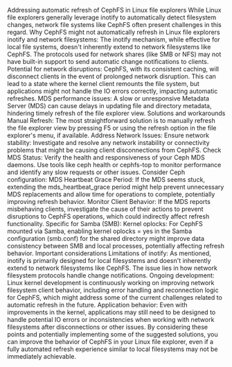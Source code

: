 Addressing automatic refresh of CephFS in Linux file explorers
While Linux file explorers generally leverage inotify to automatically detect filesystem changes, network file systems like CephFS often present challenges in this regard.
Why CephFS might not automatically refresh in Linux file explorers
inotify and network filesystems: The inotify mechanism, while effective for local file systems, doesn't inherently extend to network filesystems like CephFS. The protocols used for network shares (like SMB or NFS) may not have built-in support to send automatic change notifications to clients.
Potential for network disruptions: CephFS, with its consistent caching, will disconnect clients in the event of prolonged network disruption. This can lead to a state where the kernel client remounts the file system, but applications might not handle the IO errors correctly, impacting automatic refreshes.
MDS performance issues: A slow or unresponsive Metadata Server (MDS) can cause delays in updating file and directory metadata, hindering timely refresh of the file explorer view.
Solutions and workarounds
Manual Refresh: The most straightforward solution is to manually refresh the file explorer view by pressing F5 or using the refresh option in the file explorer's menu, if available.
Address Network Issues:
Ensure network stability: Investigate and resolve any network instability or connectivity problems that might be causing client disconnections from CephFS.
Check MDS Status: Verify the health and responsiveness of your Ceph MDS daemons. Use tools like ceph health or cephfs-top to monitor performance and identify any slow requests or other issues.
Consider Ceph configuration:
MDS Heartbeat Grace Period: If the MDS seems stuck, extending the mds_heartbeat_grace period might help prevent unnecessary MDS replacements and allow time for operations to complete, potentially improving refresh behavior.
Monitor Client Behavior: If the MDS reports misbehaving clients, investigate the cause of their actions to prevent disruptions to CephFS operations, which could indirectly affect refresh functionality.
Specific for Samba (SMB):
Kernel oplocks: For CephFS mounted via Samba, enabling kernel oplocks = yes in the Samba configuration (smb.conf) for the shared directory might improve data consistency between SMB and local processes, potentially affecting refresh behavior.
Important considerations
Limitations of inotify: As mentioned, inotify is primarily designed for local filesystems and doesn't inherently extend to network filesystems like CephFS. The issue lies in how network filesystem protocols handle change notifications.
Ongoing development: Linux kernel development is continuously working on improving network filesystem client behavior, including error handling and reconnection logic for CephFS, which might address some of the current challenges related to automatic refresh in the future.
Application behavior: Even with improvements in the kernel, applications may still need to be designed to handle potential IO errors or inconsistencies when working with network filesystems after disconnections or other issues.
By considering these points and potentially implementing some of the suggested solutions, you can improve the behavior of CephFS in your Linux file explorer, even if a fully automated refresh experience similar to local filesystems may not be immediately achievable.
